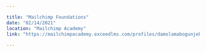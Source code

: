 ```yaml
---

title: "Mailchimp Foundations"
date: "02/14/2021"
location: "Mailchimp Academy"
link: "https://mailchimpacademy.exceedlms.com/profiles/damolamabogunjeb1f58dd7"
  
---
```

